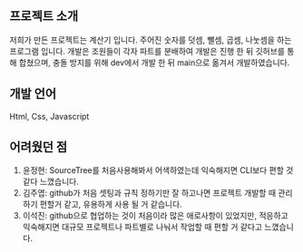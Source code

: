 ## 프로젝트 소개
저희가 만든 프로젝트는 계산기 입니다.
주어진 숫자를 덧셈, 뺄셈, 곱셈, 나눗셈을 하는 프로그램 입니다.
개발은 조원들이 각자 파트를 분배하여 개발은 진행 한 뒤 깃허브를 통해 합쳤으며, 충돌 방지를 위해
dev에서 개발 한 뒤 main으로 옮겨서 개발하였습니다.

## 개발 언어
Html, Css, Javascript

## 어려웠던 점
1. 윤정현: SourceTree를 처음사용해봐서 어색하였는데 익숙해지면 CLI보다 편할 것 같다 느꼈습니다.
2. 김주엽: github가 처음 셋팅과 규칙 정하기만 잘 하고나면 프로젝트 개발할 때 관리하기 편할거 같고, 유용하게 사용 될 거 같습니다.
3. 이석진: github으로 협업하는 것이 처음이라 많은 애로사항이 있었지만, 적응하고 익숙해지면 대규모 프로젝트나 파트별로 나눠서 작업할 때 편할 거 같다고 느꼈습니다.
